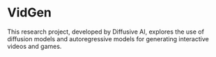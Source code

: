 # VidGen
This research project, developed by Diffusive AI, explores the use of diffusion models and autoregressive models for generating interactive videos and games.
